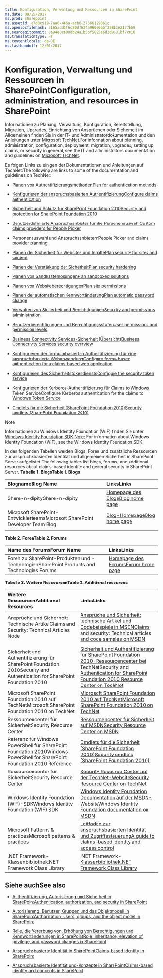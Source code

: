 ```yaml
---
title: Konfiguration, Verwaltung und Ressourcen in SharePoint
ms.date: 09/25/2017
ms.prod: sharepoint
ms.assetid: e7d8c919-7aa6-466a-acb0-27366129061c
ms.openlocfilehash: a165add5f6c80df634a960e665f29813e2177bb9
ms.sourcegitcommit: 0a94e0c600db24a1b5bf5895e6d3d9681bf7c810
ms.translationtype: HT
ms.contentlocale: de-DE
ms.lasthandoff: 12/07/2017
---
```

# <a name="configuration-administration-and-resources-in-sharepoint"></a><span data-ttu-id="d6da1-102">Konfiguration, Verwaltung und Ressourcen in SharePoint</span><span class="sxs-lookup"><span data-stu-id="d6da1-102">Configuration, administration, and resources in SharePoint</span></span>

<span data-ttu-id="d6da1-103">Informationen zu Planung, Verwaltung, Konfiguration, Bereitstellung, Migration, Upgrades, Einrichtung von Ansprüchen oder Sicherheit im Allgemeinen finden Sie in der IT- und Administratordokumentation und den Anleitungen unter  [Microsoft TechNet]((http://technet.microsoft.com/de-DE/sharepoint/ee263910.aspx)).</span><span class="sxs-lookup"><span data-stu-id="d6da1-103">For information about planning, administration, configuration, deployment, migration, upgrades, setting up claims, or security in general, see the IT and administrators documentation and guidelines on  [Microsoft TechNet]((http://technet.microsoft.com/de-DE/sharepoint/ee263910.aspx)).</span></span>
  
    
    

<span data-ttu-id="d6da1-104">Es folgen Links zu einigen der Dokumentationen und Anleitungen auf TechNet:</span><span class="sxs-lookup"><span data-stu-id="d6da1-104">The following are links to some of the documentation and guidelines on TechNet:</span></span>
-  <span data-ttu-id="d6da1-105">[Planen von Authentifizierungsmethoden]((http://technet.microsoft.com/de-DE/library/cc288475.aspx))</span><span class="sxs-lookup"><span data-stu-id="d6da1-105">[Plan for authentication methods]((http://technet.microsoft.com/de-DE/library/cc288475.aspx))</span></span>
    
  
-  <span data-ttu-id="d6da1-106">[Konfigurieren der anspruchsbasierten Authentifizierung]((http://technet.microsoft.com/de-DE/library/ee806886.aspx))</span><span class="sxs-lookup"><span data-stu-id="d6da1-106">[Configure claims authentication]((http://technet.microsoft.com/de-DE/library/ee806886.aspx))</span></span>
    
  
-  <span data-ttu-id="d6da1-107">[Sicherheit und Schutz für SharePoint Foundation 2010]((http://technet.microsoft.com/de-DE/library/cc287860.aspx))</span><span class="sxs-lookup"><span data-stu-id="d6da1-107">[Security and protection for SharePoint Foundation 2010]((http://technet.microsoft.com/de-DE/library/cc287860.aspx))</span></span>
    
  
-  <span data-ttu-id="d6da1-108">[Benutzerdefinierte Anspruchsanbieter für die Personenauswahl]((http://technet.microsoft.com/de-DE/library/gg602065.aspx))</span><span class="sxs-lookup"><span data-stu-id="d6da1-108">[Custom claims providers for People Picker]((http://technet.microsoft.com/de-DE/library/gg602065.aspx))</span></span>
    
  
-  <span data-ttu-id="d6da1-109">[Personenauswahl und Anspruchsanbietern]((http://technet.microsoft.com/de-DE/library/gg602063.aspx))</span><span class="sxs-lookup"><span data-stu-id="d6da1-109">[People Picker and claims provider planning]((http://technet.microsoft.com/de-DE/library/gg602063.aspx))</span></span>
    
  
-  <span data-ttu-id="d6da1-110">[Planen der Sicherheit für Websites und Inhalte]((http://technet.microsoft.com/de-DE/library/cc288189.aspx))</span><span class="sxs-lookup"><span data-stu-id="d6da1-110">[Plan security for sites and content]((http://technet.microsoft.com/de-DE/library/cc288189.aspx))</span></span>
    
  
-  <span data-ttu-id="d6da1-111">[Planen der Verstärkung der Sicherheit]((http://technet.microsoft.com/de-DE/library/cc288143.aspx))</span><span class="sxs-lookup"><span data-stu-id="d6da1-111">[Plan security hardening]((http://technet.microsoft.com/de-DE/library/cc288143.aspx))</span></span>
    
  
-  <span data-ttu-id="d6da1-112">[Planen von Sandkastenlösungen]((http://technet.microsoft.com/de-DE/library/ff603638.aspx))</span><span class="sxs-lookup"><span data-stu-id="d6da1-112">[Plan sandboxed solutions]((http://technet.microsoft.com/de-DE/library/ff603638.aspx))</span></span>
    
  
-  <span data-ttu-id="d6da1-113">[Planen von Websiteberechtigungen]((http://technet.microsoft.com/de-DE/library/cc287752.aspx))</span><span class="sxs-lookup"><span data-stu-id="d6da1-113">[Plan site permissions]((http://technet.microsoft.com/de-DE/library/cc287752.aspx))</span></span>
    
  
-  <span data-ttu-id="d6da1-114">[Planen der automatischen Kennwortänderung]((http://technet.microsoft.com/de-DE/library/ee428296.aspx))</span><span class="sxs-lookup"><span data-stu-id="d6da1-114">[Plan automatic password change]((http://technet.microsoft.com/de-DE/library/ee428296.aspx))</span></span>
    
  
-  <span data-ttu-id="d6da1-115">[Verwalten von Sicherheit und Berechtigungen]((http://technet.microsoft.com/de-DE/library/cc288468.aspx))</span><span class="sxs-lookup"><span data-stu-id="d6da1-115">[Security and permissions administration]((http://technet.microsoft.com/de-DE/library/cc288468.aspx))</span></span>
    
  
-  <span data-ttu-id="d6da1-116">[Benutzerberechtigungen und Berechtigungsstufen]((http://technet.microsoft.com/de-DE/library/cc288074.aspx))</span><span class="sxs-lookup"><span data-stu-id="d6da1-116">[User permissions and permission levels]((http://technet.microsoft.com/de-DE/library/cc288074.aspx))</span></span>
    
  
-  <span data-ttu-id="d6da1-117">[Business Connectivity Services-Sicherheit (Übersicht)]((http://technet.microsoft.com/de-DE/library/ee661734.aspx))</span><span class="sxs-lookup"><span data-stu-id="d6da1-117">[Business Connectivity Services security overview]((http://technet.microsoft.com/de-DE/library/ee661734.aspx))</span></span>
    
  
-  <span data-ttu-id="d6da1-118">[Konfigurieren der formularbasierten Authentifizierung für eine anspruchsbasierte Webanwendung]((http://technet.microsoft.com/de-DE/library/ee806890.aspx))</span><span class="sxs-lookup"><span data-stu-id="d6da1-118">[Configure forms-based authentication for a claims-based web application]((http://technet.microsoft.com/de-DE/library/ee806890.aspx))</span></span>
    
  
-  <span data-ttu-id="d6da1-119">[Konfigurieren des Sicherheitstokendiensts]((http://technet.microsoft.com/de-DE/library/ee806864.aspx))</span><span class="sxs-lookup"><span data-stu-id="d6da1-119">[Configure the security token service]((http://technet.microsoft.com/de-DE/library/ee806864.aspx))</span></span>
    
  
-  <span data-ttu-id="d6da1-120">[Konfigurieren der Kerberos-Authentifizierung für Claims to Windows Token Service]((http://technet.microsoft.com/de-DE/library/ee806887.aspx))</span><span class="sxs-lookup"><span data-stu-id="d6da1-120">[Configure Kerberos authentication for the claims to Windows Token Service]((http://technet.microsoft.com/de-DE/library/ee806887.aspx))</span></span>
    
  
-  <span data-ttu-id="d6da1-121">[Cmdlets für die Sicherheit (SharePoint Foundation 2010)]((http://technet.microsoft.com/de-DE/library/ee890118.aspx))</span><span class="sxs-lookup"><span data-stu-id="d6da1-121">[Security cmdlets (SharePoint Foundation 2010)]((http://technet.microsoft.com/de-DE/library/ee890118.aspx))</span></span>
    
  

> [!NOTE]
> <span data-ttu-id="d6da1-122">Informationen zu Windows Identity Foundation (WIF) finden Sie unter [Windows Identity Foundation SDK](http://www.microsoft.com/downloads/en/details.aspx?FamilyID=C148B2DF-C7AF-46BB-9162-2C9422208504&amp;amp;displaylang=en).</span><span class="sxs-lookup"><span data-stu-id="d6da1-122">[Note:](http://www.microsoft.com/downloads/en/details.aspx?FamilyID=C148B2DF-C7AF-46BB-9162-2C9422208504&amp;amp;displaylang=en) For information about Windows Identity Foundation (WIF), see the  Windows Identity Foundation SDK.</span></span> 
  
    
    

<span data-ttu-id="d6da1-123">In den folgenden Tabellen werden Blogs, Foren und zusätzliche Ressourcen zur anspruchsbasierten Identität und allgemeinen Sicherheit in SharePoint Server aufgelistet.</span><span class="sxs-lookup"><span data-stu-id="d6da1-123">The following tables list blogs, forums, and additional resources about claims-based identity and general security in SharePoint Server.</span></span>
<span data-ttu-id="d6da1-124">**Tabelle 1. Blogs**</span><span class="sxs-lookup"><span data-stu-id="d6da1-124">**Table 1. Blogs**</span></span>


|<span data-ttu-id="d6da1-125">**Blogname**</span><span class="sxs-lookup"><span data-stu-id="d6da1-125">**Blog Name**</span></span>|<span data-ttu-id="d6da1-126">**Links**</span><span class="sxs-lookup"><span data-stu-id="d6da1-126">**Links**</span></span>|
|:-----|:-----|
|<span data-ttu-id="d6da1-127">Share-n-dipity</span><span class="sxs-lookup"><span data-stu-id="d6da1-127">Share-n-dipity</span></span>  <br/> | <span data-ttu-id="d6da1-128">[Homepage des Blogs]((http://blogs.technet.com/speschka/))</span><span class="sxs-lookup"><span data-stu-id="d6da1-128">[Blog home page]((http://blogs.technet.com/speschka/))</span></span> <br/> |
|<span data-ttu-id="d6da1-129">Microsoft SharePoint-Entwicklerteams</span><span class="sxs-lookup"><span data-stu-id="d6da1-129">Microsoft SharePoint Developer Team Blog</span></span>  <br/> | <span data-ttu-id="d6da1-130">[Blog-Homepage]((http://blogs.msdn.com/b/sharepointdev/))</span><span class="sxs-lookup"><span data-stu-id="d6da1-130">[Blog home page]((http://blogs.msdn.com/b/sharepointdev/))</span></span> <br/> |
|||
   

<span data-ttu-id="d6da1-131">**Table 2. Foren**</span><span class="sxs-lookup"><span data-stu-id="d6da1-131">**Table 2. Forums**</span></span>


|<span data-ttu-id="d6da1-132">**Name des Forums**</span><span class="sxs-lookup"><span data-stu-id="d6da1-132">**Forum Name**</span></span>|<span data-ttu-id="d6da1-133">**Links**</span><span class="sxs-lookup"><span data-stu-id="d6da1-133">**Links**</span></span>|
|:-----|:-----|
|<span data-ttu-id="d6da1-134">Foren zu SharePoint-Produkten und -Technologien</span><span class="sxs-lookup"><span data-stu-id="d6da1-134">SharePoint Products and Technologies Forums</span></span>  <br/> | <span data-ttu-id="d6da1-135">[Homepage des Forums]((http://social.msdn.microsoft.com/Forums/de-DE/category/sharepoint))</span><span class="sxs-lookup"><span data-stu-id="d6da1-135">[Forum home page]((http://social.msdn.microsoft.com/Forums/de-DE/category/sharepoint))</span></span> <br/> |
   

<span data-ttu-id="d6da1-136">**Tabelle 3. Weitere Ressourcen**</span><span class="sxs-lookup"><span data-stu-id="d6da1-136">**Table 3. Additional resources**</span></span>


|<span data-ttu-id="d6da1-137">**Weitere Ressourcen**</span><span class="sxs-lookup"><span data-stu-id="d6da1-137">**Additional Resources**</span></span>|<span data-ttu-id="d6da1-138">**Links**</span><span class="sxs-lookup"><span data-stu-id="d6da1-138">**Links**</span></span>|
|:-----|:-----|
|<span data-ttu-id="d6da1-139">Ansprüche und Sicherheit:  Technische Artikel</span><span class="sxs-lookup"><span data-stu-id="d6da1-139">Claims and Security: Technical Articles Node</span></span>  <br/> | <span data-ttu-id="d6da1-140">[Ansprüche und Sicherheit: technische Artikel und Codebeispiele in MSDN]((http://msdn.microsoft.com/de-DE/library/gg430136.aspx))</span><span class="sxs-lookup"><span data-stu-id="d6da1-140">[Claims and security: Technical articles and code samples on MSDN]((http://msdn.microsoft.com/de-DE/library/gg430136.aspx))</span></span> <br/> |
|||
|<span data-ttu-id="d6da1-141">Sicherheit und Authentifizierung für SharePoint Foundation 2010</span><span class="sxs-lookup"><span data-stu-id="d6da1-141">Security and Authentication for SharePoint Foundation 2010</span></span>  <br/> | <span data-ttu-id="d6da1-142">[Sicherheit und Authentifizierung für SharePoint Foundation 2010-Ressourcencenter bei TechNet]((http://technet.microsoft.com/de-DE/sharepoint/ff601873.aspx))</span><span class="sxs-lookup"><span data-stu-id="d6da1-142">[Security and Authentication for SharePoint Foundation 2010 Resource Center on TechNet]((http://technet.microsoft.com/de-DE/sharepoint/ff601873.aspx))</span></span> <br/> |
|<span data-ttu-id="d6da1-143">Microsoft SharePoint Foundation 2010 auf TechNet</span><span class="sxs-lookup"><span data-stu-id="d6da1-143">Microsoft SharePoint Foundation 2010 on TechNet</span></span>  <br/> | <span data-ttu-id="d6da1-144">[Microsoft SharePoint Foundation 2010 auf TechNet]((http://technet.microsoft.com/de-DE/sharepoint/ee263910.aspx))</span><span class="sxs-lookup"><span data-stu-id="d6da1-144">[Microsoft SharePoint Foundation 2010 on TechNet]((http://technet.microsoft.com/de-DE/sharepoint/ee263910.aspx))</span></span> <br/> |
|<span data-ttu-id="d6da1-145">Ressourcencenter für Sicherheit</span><span class="sxs-lookup"><span data-stu-id="d6da1-145">Security Resource Center</span></span>  <br/> | <span data-ttu-id="d6da1-146">[Ressourcencenter für Sicherheit auf MSDN]((http://msdn.microsoft.com/de-DE/sharepoint/ff660758.aspx))</span><span class="sxs-lookup"><span data-stu-id="d6da1-146">[Security Resource Center on MSDN]((http://msdn.microsoft.com/de-DE/sharepoint/ff660758.aspx))</span></span> <br/> |
|<span data-ttu-id="d6da1-147">Referenz für Windows PowerShell für SharePoint Foundation 2010</span><span class="sxs-lookup"><span data-stu-id="d6da1-147">Windows PowerShell for SharePoint Foundation 2010 Reference</span></span>  <br/> | <span data-ttu-id="d6da1-148">[Cmdlets für die Sicherheit (SharePoint Foundation 2010)]((http://technet.microsoft.com/de-DE/library/ee890118.aspx))</span><span class="sxs-lookup"><span data-stu-id="d6da1-148">[Security cmdlets (SharePoint Foundation 2010)]((http://technet.microsoft.com/de-DE/library/ee890118.aspx))</span></span> <br/> |
|<span data-ttu-id="d6da1-149">Ressourcencenter für Sicherheit</span><span class="sxs-lookup"><span data-stu-id="d6da1-149">Security Resource Center</span></span>  <br/> | <span data-ttu-id="d6da1-150">[Security Resource Center auf der TechNet-Website]((http://technet.microsoft.com/de-DE/office/sharepointserver/cc979168.aspx))</span><span class="sxs-lookup"><span data-stu-id="d6da1-150">[Security Resource Center on TechNet]((http://technet.microsoft.com/de-DE/office/sharepointserver/cc979168.aspx))</span></span> <br/> |
|<span data-ttu-id="d6da1-151">Windows Identity Foundation (WIF)-SDK</span><span class="sxs-lookup"><span data-stu-id="d6da1-151">Windows Identity Foundation (WIF) SDK</span></span>  <br/> | <span data-ttu-id="d6da1-152">[Windows Identity Foundation Documentation auf der MSDN-Website]((http://msdn.microsoft.com/de-DE/library/ee748484.aspx))</span><span class="sxs-lookup"><span data-stu-id="d6da1-152">[Windows Identity Foundation documentation on MSDN]((http://msdn.microsoft.com/de-DE/library/ee748484.aspx))</span></span> <br/> |
|<span data-ttu-id="d6da1-153">Microsoft Patterns &amp; practices</span><span class="sxs-lookup"><span data-stu-id="d6da1-153">Microsoft patterns &amp; practices</span></span>  <br/> | <span data-ttu-id="d6da1-154">[Leitfaden zur anspruchsbasierten Identität und Zugriffssteuerung]((http://msdn.microsoft.com/de-DE/library/ff423674.aspx))</span><span class="sxs-lookup"><span data-stu-id="d6da1-154">[A guide to claims-based identity and access control]((http://msdn.microsoft.com/de-DE/library/ff423674.aspx))</span></span> <br/> |
|<span data-ttu-id="d6da1-155">.NET Framework-Klassenbibliothek</span><span class="sxs-lookup"><span data-stu-id="d6da1-155">.NET Framework Class Library</span></span>  <br/> | <span data-ttu-id="d6da1-156">[.NET Framework-Klassenbibliothek]((http://msdn.microsoft.com/de-DE/library/ms229335.aspx))</span><span class="sxs-lookup"><span data-stu-id="d6da1-156">[.NET Framework Class Library]((http://msdn.microsoft.com/de-DE/library/ms229335.aspx))</span></span> <br/> |
   

## <a name="see-also"></a><span data-ttu-id="d6da1-157">Siehe auch</span><span class="sxs-lookup"><span data-stu-id="d6da1-157">See also</span></span>
<span data-ttu-id="d6da1-158"><a name="bk_addresources"> </a></span><span class="sxs-lookup"><span data-stu-id="d6da1-158"><a name="bk_addresources"> </a></span></span>


-  [<span data-ttu-id="d6da1-159">Authentifizierung, Autorisierung und Sicherheit in SharePoint</span><span class="sxs-lookup"><span data-stu-id="d6da1-159">Authentication, authorization, and security in SharePoint</span></span>](authentication-authorization-and-security-in-sharepoint.md)
    
  
-  [<span data-ttu-id="d6da1-160">Autorisierung, Benutzer, Gruppen und das Objektmodell in SharePoint</span><span class="sxs-lookup"><span data-stu-id="d6da1-160">Authorization, users, groups, and the object model in SharePoint</span></span>](authorization-users-groups-and-the-object-model-in-sharepoint.md)
    
  
-  [<span data-ttu-id="d6da1-161">Rolle, die Vererbung von, Erhöhung von Berechtigungen und Kennwortänderungen in SharePoint</span><span class="sxs-lookup"><span data-stu-id="d6da1-161">Role, inheritance, elevation of privilege, and password changes in SharePoint</span></span>](role-inheritance-elevation-of-privilege-and-password-changes-in-sharepoint.md)
    
  
-  [<span data-ttu-id="d6da1-162">Anspruchsbasierte Identität in SharePoint</span><span class="sxs-lookup"><span data-stu-id="d6da1-162">Claims-based identity in SharePoint</span></span>](claims-based-identity-in-sharepoint.md)
    
  
-  [<span data-ttu-id="d6da1-163">Anspruchsbasierte Identität und-Konzepte in SharePoint</span><span class="sxs-lookup"><span data-stu-id="d6da1-163">Claims-based identity and concepts in SharePoint</span></span>](claims-based-identity-and-concepts-in-sharepoint.md)
    
  

